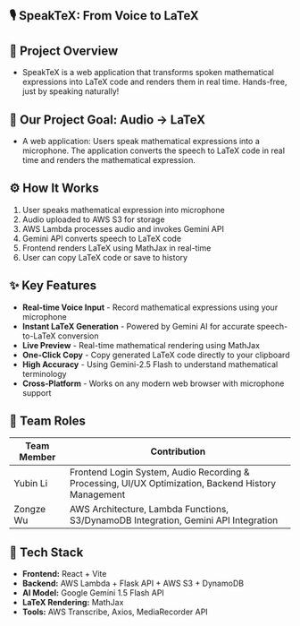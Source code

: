 ## 🎙️ SpeakTeX: From Voice to LaTeX

## 🚀 Project Overview

- SpeakTeX is a web application that transforms spoken mathematical expressions into LaTeX code and renders them in real time. Hands-free, just by speaking naturally!

## 🎯 Our Project Goal: Audio → LaTeX

- A web application: Users speak mathematical expressions into a microphone. The application converts the speech to LaTeX code in real time and renders the mathematical expression.

## ⚙️ How It Works

1. User speaks mathematical expression into microphone
2. Audio uploaded to AWS S3 for storage
3. AWS Lambda processes audio and invokes Gemini API
4. Gemini API converts speech to LaTeX code
5. Frontend renders LaTeX using MathJax in real-time
6. User can copy LaTeX code or save to history

## ✨ Key Features

- **Real-time Voice Input** - Record mathematical expressions using your microphone
- **Instant LaTeX Generation** - Powered by Gemini AI for accurate speech-to-LaTeX conversion
- **Live Preview** - Real-time mathematical rendering using MathJax
- **One-Click Copy** - Copy generated LaTeX code directly to your clipboard
- **High Accuracy** - Using Gemini-2.5 Flash to understand mathematical terminology
- **Cross-Platform** - Works on any modern web browser with microphone support

## 👥 Team Roles

| Team Member | Contribution                                                                                        |
| ----------- | --------------------------------------------------------------------------------------------------- |
| Yubin Li    | Frontend Login System, Audio Recording & Processing, UI/UX Optimization, Backend History Management |
| Zongze Wu   | AWS Architecture, Lambda Functions, S3/DynamoDB Integration, Gemini API Integration                 |

## 🧩 Tech Stack
- **Frontend:** React + Vite
- **Backend:** AWS Lambda + Flask API + AWS S3 + DynamoDB
- **AI Model:** Google Gemini 1.5 Flash API
- **LaTeX Rendering:** MathJax
- **Tools:** AWS Transcribe, Axios, MediaRecorder API
